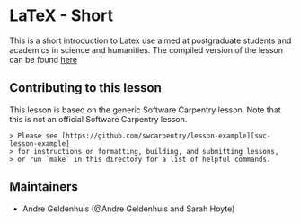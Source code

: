 LaTeX - Short
==============

This is a short introduction to Latex use aimed at postgraduate students
and academics in science and humanities.  The compiled version of the lesson
can be found [here](http://andre.geldenhuis.github.io/Latex-Short/)


## Contributing to this lesson

This lesson is based on the generic Software Carpentry lesson.  Note 
that this is not an official Software Carpentry lesson.

~~~
> Please see [https://github.com/swcarpentry/lesson-example][swc-lesson-example]
> for instructions on formatting, building, and submitting lessons,
> or run `make` in this directory for a list of helpful commands.
~~~


## Maintainers

*   Andre Geldenhuis (@Andre Geldenhuis and Sarah Hoyte)

[swc]: http://software-carpentry.org
[swc-lesson-template]: https://github.com/swcarpentry/lesson-template
[swc-lessons-page]: http://software-carpentry.org/lessons.html
[import]: http://import.github.com/new?import_url=https://github.com/swcarpentry/lesson-template
